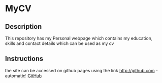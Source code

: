 # MyCV

## Description
This repository has my Personal webpage which contains my education, skills and contact details which can be used as my cv

## Instructions
the site can be accessed on github pages using the link http://github.com - automatic!
[GitHub]([https://lethabo366.github.io/MyCV/])

